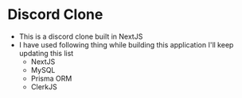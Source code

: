 # Discord Clone

- This is a discord clone built in NextJS
- I have used following thing while building this application I'll keep updating this list
  - NextJS
  - MySQL
  - Prisma ORM
  - ClerkJS